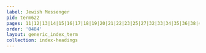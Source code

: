 ```yaml
---
label: Jewish Messenger
pid: term622
pages: 11|12|13|14|15|16|17|18|19|20|21|22|23|25|27|32|33|34|35|36|38|40|41|46|48|49|50|52|53|54|60|62|107|108|109|111|112|113|114|115|116|117|118|119|120|121|122|123|124|125|126|127|128|135|136|138|139|141|215|218|221|222|224|310|540|541|542|737|782|783|812|822|825
order: '0484'
layout: generic_index_term
collection: index-headings
---
```

